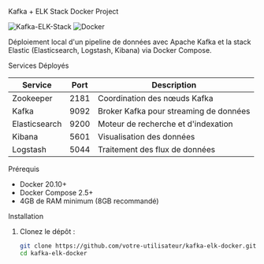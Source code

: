 Kafka + ELK Stack Docker Project

![Kafka-ELK-Stack](https://img.shields.io/badge/Stack-Kafka%20%2B%20ELK-blue)
![Docker](https://img.shields.io/badge/Docker-Containers-2496ED)

Déploiement local d'un pipeline de données avec Apache Kafka et la stack Elastic (Elasticsearch, Logstash, Kibana) via Docker Compose.

 Services Déployés

| Service       | Port  | Description                          |
|---------------|-------|--------------------------------------|
| Zookeeper     | 2181  | Coordination des nœuds Kafka         |
| Kafka         | 9092  | Broker Kafka pour streaming de données |
| Elasticsearch | 9200  | Moteur de recherche et d'indexation  |
| Kibana        | 5601  | Visualisation des données            |
| Logstash      | 5044  | Traitement des flux de données       |

 Prérequis

- Docker 20.10+
- Docker Compose 2.5+
- 4GB de RAM minimum (8GB recommandé)

 Installation

1. Clonez le dépôt :
   ```bash
   git clone https://github.com/votre-utilisateur/kafka-elk-docker.git
   cd kafka-elk-docker
